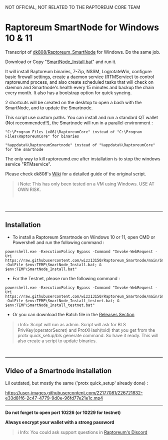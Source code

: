 NOT OFFICIAL, NOT RELATED TO THE RAPTOREUM CORE TEAM

# Raptoreum SmartNode for Windows 10 & 11
Transcript of [dk808/Raptoreum_SmartNode](https://github.com/dk808/Raptoreum_SmartNode) for Windows. Do the same job.

Download or Copy "[SmartNode_Install.bat](https://github.com/wizz13150/Raptoreum_SmartNode/blob/main/SmartNode_Install.bat)" and run it.

It will install Raptoreum binaries, 7-Zip, NSSM, LogrotateWin, configure basic firewall settings, create a daemon service (RTMService) to control raptoreumd process, and also create scheduled tasks that will check on daemon and Smartnode's health every 15 minutes and backup the chain every month. It also has a bootstrap option for quick syncing.

2 shortcuts will be created on the desktop to open a bash with the SmartNode, and to update the Smartnode.

This script use custom paths. You can install and run a standard QT wallet (Not recommended!!), the Smartnode will run in a parallel environment :
```
"C:\Program Files (x86)\RaptoreumCore" instead of "C:\Program Files\RaptoreumCore" for binaries
```
```
"%appdata%\RaptoreumSmartnode" instead of "%appdata%\RaptoreumCore" for the smartnode
```
The only way to kill raptoreumd.exe after installation is to stop the windows service "RTMservice".

Please check dk808's [Wiki](https://github.com/dk808/Raptoreum_SmartNode/wiki) for a detailed guide of the original script.

> ℹ Note: This has only been tested on a VM using Windows. USE AT OWN RISK.<br><br>

<br>

***

## Installation
- To install a Raptoreum Smartnode on Windows 10 or 11, open CMD or Powershell and run the following command :
```
powershell.exe -ExecutionPolicy Bypass -Command "Invoke-WebRequest -Uri https://raw.githubusercontent.com/wizz13150/Raptoreum_Smartnode/main/SmartNode_Install.bat -OutFile $env:TEMP\SmartNode_Install.bat; & $env:TEMP\SmartNode_Install.bat"
```
- For the Testnet, please run the following command :
```
powershell.exe -ExecutionPolicy Bypass -Command "Invoke-WebRequest -Uri https://raw.githubusercontent.com/wizz13150/Raptoreum_Smartnode/main/SmartNode_Install_testnet.bat -OutFile $env:TEMP\SmartNode_Install_testnet.bat; & $env:TEMP\SmartNode_Install_testnet.bat"
```
- Or you can download the Batch file in the [Releases Section](https://github.com/wizz13150/Raptoreum_SmartNode/releases)


> ℹ Info: Script will run as admin. Script will ask for BLS PrivKey(operatorSecret) and ProtXHash(txid) that you get from the protx quick_setup/bls generate command. So have it ready. This will also create a script to update binaries.

<br>

***

## Video of a Smartnode installation

Lil outdated, but mostly the same ('protx quick_setup' already done) :

https://user-images.githubusercontent.com/22177081/226721832-e33d81f6-2c47-4779-9d0e-96fd77e21e1c.mp4
***


__Do not forget to open port 10226 (or 10229 for testnet)__

__Always encrypt your wallet with a strong password__
> ℹ Info: You could ask support questions in [Raptoreum's Discord](https://discord.gg/wqgcxT3Mgh)
